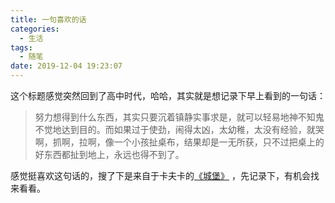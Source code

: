 ```yaml
---
title: 一句喜欢的话
categories:
  - 生活
tags:
  - 随笔
date: 2019-12-04 19:23:07
---
```


这个标题感觉突然回到了高中时代，哈哈，其实就是想记录下早上看到的一句话：
> 努力想得到什么东西，其实只要沉着镇静实事求是，就可以轻易地神不知鬼不觉地达到目的。而如果过于使劲，闹得太凶，太幼稚，太没有经验，就哭啊，抓啊，拉啊，像一个小孩扯桌布，结果却是一无所获，只不过把桌上的好东西都扯到地上，永远也得不到了。

感觉挺喜欢这句话的，搜了下是来自于卡夫卡的[《城堡》](https://book.douban.com/subject/10541067/) ，先记录下，有机会找来看看。

